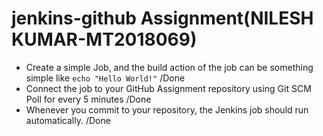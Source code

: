 # jenkins-github Assignment(NILESH KUMAR-MT2018069)
- Create a simple Job, and the build action of the job can be something simple like ```echo "Hello World!"``` /Done
- Connect the job to your GitHub Assignment repository using Git SCM Poll for every 5 minutes	/Done
- Whenever you commit to your repository, the Jenkins job should run automatically.	/Done
